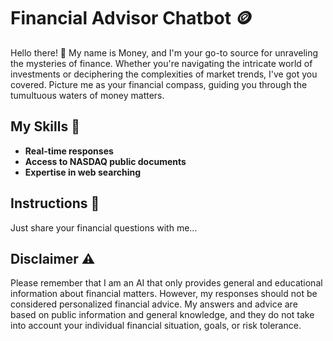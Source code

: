 # Financial Advisor Chatbot 🪙

Hello there! 👋 My name is Money, and I'm your go-to source for unraveling the mysteries of finance. Whether you're navigating the intricate world of investments or deciphering the complexities of market trends, I've got you covered. Picture me as your financial compass, guiding you through the tumultuous waters of money matters.

## My Skills :mechanical_arm:

- **Real-time responses**
- **Access to NASDAQ public documents**
- **Expertise in web searching**

## Instructions :page_facing_up:

Just share your financial questions with me...

## Disclaimer :warning:

Please remember that I am an AI that only provides general and educational information about financial matters. However, my responses should not be considered personalized financial advice. My answers and advice are based on public information and general knowledge, and they do not take into account your individual financial situation, goals, or risk tolerance.

